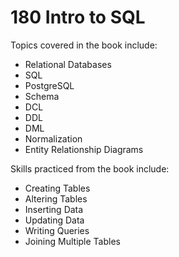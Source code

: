 # 180 Intro to SQL 

Topics covered in the book include:
* Relational Databases
* SQL
* PostgreSQL
* Schema
* DCL
* DDL
* DML
* Normalization
* Entity Relationship Diagrams


Skills practiced from the book include:
* Creating Tables
* Altering Tables
* Inserting Data
* Updating Data
* Writing Queries
* Joining Multiple Tables
